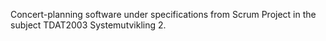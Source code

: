 Concert-planning software under specifications from Scrum Project in the subject TDAT2003 Systemutvikling 2.